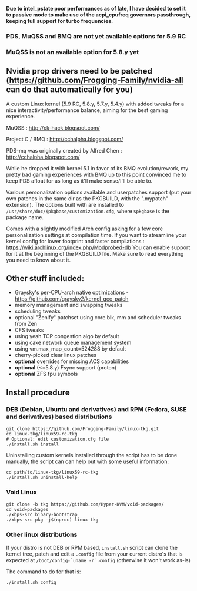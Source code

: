 **Due to intel_pstate poor performances as of late, I have decided to set it to passive mode to make use of the acpi_cpufreq governors passthrough, keeping full support for turbo frequencies.**

### PDS, MuQSS and BMQ are not yet available options for 5.9 RC
### MuQSS is not an available option for 5.8.y yet
## Nvidia prop drivers need to be patched (https://github.com/Frogging-Family/nvidia-all can do that automatically for you)

A custom Linux kernel (5.9 RC, 5.8.y, 5.7.y, 5.4.y) with added tweaks for a nice interactivity/performance balance, aiming for the best gaming experience.

MuQSS : http://ck-hack.blogspot.com/

Project C / BMQ : http://cchalpha.blogspot.com/

PDS-mq was originally created by Alfred Chen : http://cchalpha.blogspot.com/

While he dropped it with kernel 5.1 in favor of its BMQ evolution/rework, my pretty bad gaming experiences with BMQ up to this point convinced me to keep PDS afloat for as long as it'll make sense/I'll be able to.

Various personalization options available and userpatches support (put your own patches in the same dir as the PKGBUILD, with the ".mypatch" extension). The options built with are installed to `/usr/share/doc/$pkgbase/customization.cfg`, where `$pkgbase` is the package name.

Comes with a slightly modified Arch config asking for a few core personalization settings at compilation time.
If you want to streamline your kernel config for lower footprint and faster compilations : https://wiki.archlinux.org/index.php/Modprobed-db
You can enable support for it at the beginning of the PKGBUILD file. Make sure to read everything you need to know about it.

## Other stuff included:
- Graysky's per-CPU-arch native optimizations - https://github.com/graysky2/kernel_gcc_patch
- memory management and swapping tweaks
- scheduling tweaks
- optional "Zenify" patchset using core blk, mm and scheduler tweaks from Zen
- CFS tweaks
- using yeah TCP congestion algo by default
- using cake network queue management system
- using vm.max_map_count=524288 by default
- cherry-picked clear linux patches
- **optional** overrides for missing ACS capabilities
- **optional** (<=5.8.y) Fsync support (proton)
- **optional** ZFS fpu symbols

## Install procedure

### DEB (Debian, Ubuntu and derivatives) and RPM (Fedora, SUSE and derivatives) based distributions
```
git clone https://github.com/Frogging-Family/linux-tkg.git
cd linux-tkg/linux59-rc-tkg
# Optional: edit customization.cfg file
./install.sh install
```
Uninstalling custom kernels installed through the script has to be done 
manually, the script can can help out with some useful information:
```
cd path/to/linux-tkg/linux59-rc-tkg
./install.sh uninstall-help
```

### Void Linux
```
git clone -b tkg https://github.com/Hyper-KVM/void-packages/
cd void=packages
./xbps-src binary-bootstrap
./xbps-src pkg -j$(nproc) linux-tkg
```

### Other linux distributions
If your distro is not DEB or RPM based, `install.sh` script can clone the kernel tree, patch and edit a `.config` file from your current distro's 
that is expected at ``/boot/config-`uname -r`.config`` (otherwise it won't work as-is)

The command to do for that is:
```
./install.sh config
```

